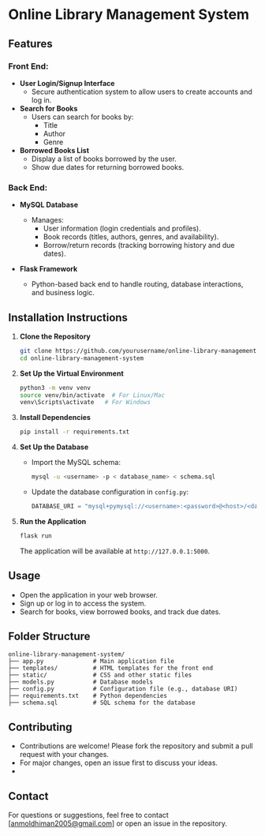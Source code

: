# Online Library Management System

## Features

### Front End:
- **User Login/Signup Interface**
  - Secure authentication system to allow users to create accounts and log in.
- **Search for Books**
  - Users can search for books by:
    - Title
    - Author
    - Genre
- **Borrowed Books List**
  - Display a list of books borrowed by the user.
  - Show due dates for returning borrowed books.

### Back End:
- **MySQL Database**
  - Manages:
    - User information (login credentials and profiles).
    - Book records (titles, authors, genres, and availability).
    - Borrow/return records (tracking borrowing history and due dates).

- **Flask Framework**
  - Python-based back end to handle routing, database interactions, and business logic.

## Installation Instructions

1. **Clone the Repository**
   ```bash
   git clone https://github.com/yourusername/online-library-management-system.git
   cd online-library-management-system
   ```

2. **Set Up the Virtual Environment**
   ```bash
   python3 -m venv venv
   source venv/bin/activate  # For Linux/Mac
   venv\Scripts\activate   # For Windows
   ```

3. **Install Dependencies**
   ```bash
   pip install -r requirements.txt
   ```

4. **Set Up the Database**
   - Import the MySQL schema:
     ```bash
     mysql -u <username> -p < database_name> < schema.sql
     ```
   - Update the database configuration in `config.py`:
     ```python
     DATABASE_URI = "mysql+pymysql://<username>:<password>@<host>/<database_name>"
     ```

5. **Run the Application**
   ```bash
   flask run
   ```
   The application will be available at `http://127.0.0.1:5000`.

## Usage
- Open the application in your web browser.
- Sign up or log in to access the system.
- Search for books, view borrowed books, and track due dates.

## Folder Structure
```
online-library-management-system/
├── app.py              # Main application file
├── templates/          # HTML templates for the front end
├── static/             # CSS and other static files
├── models.py           # Database models
├── config.py           # Configuration file (e.g., database URI)
├── requirements.txt    # Python dependencies
├── schema.sql          # SQL schema for the database
```

## Contributing
- Contributions are welcome! Please fork the repository and submit a pull request with your changes.
- For major changes, open an issue first to discuss your ideas.
- 
## Contact
For questions or suggestions, feel free to contact [anmoldhiman2005@gmail.com] or open an issue in the repository.

